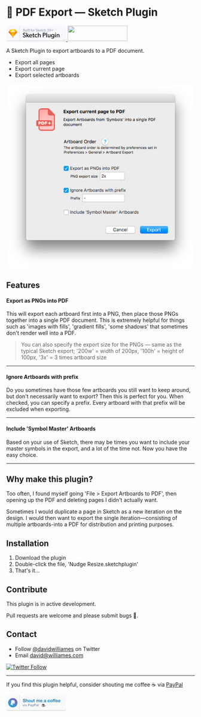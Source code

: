 # 📕 PDF Export — Sketch Plugin

<a href="https://www.sketchapp.com">
  <img width="160" height="41" src="images/sketch-badge.png" >
</a>
<a href="http://bit.ly/SketchRunnerWebsite">
  <img width="160" height="41" src="http://sketchrunner.com/img/badge_blue.png" >
</a>

A Sketch Plugin to export artboards to a PDF document.

* Export all pages
* Export current page
* Export selected artboards

![PDF Export Preferences](images/pdf-export.png)

## Features

#### Export as PNGs into PDF
This will export each artboard first into a PNG, then place those PNGs together into a single PDF document.
This is extremely helpful for things such as 'images with fills', 'gradient fills', 'some shadows' that sometimes don't render well into a PDF.
> You can also specify the export size for the PNGs — same as the typical Sketch export; '200w' = width of 200px, '100h' = height of 100px, '3x' = 3 times artboard size

---

#### Ignore Artboards with prefix
Do you sometimes have those few artboards you still want to keep around, but don't necessarily want to export? Then this is perfect for you.
When checked, you can specify a prefix. Every artboard with that prefix will be excluded when exporting.

---

#### Include 'Symbol Master' Artboards
Based on your use of Sketch, there may be times you want to include your master symbols in the export, and a lot of the time not. Now you have the easy choice.

---

## Why make this plugin?

Too often, I found myself going 'File > Export Artboards to PDF', then opening up the PDF and deleting pages I didn't actually want.

Sometimes I would duplicate a page in Sketch as a new iteration on the design. I would then want to export the single iteration—consisting of multiple artboards-into a PDF for distribution and printing purposes.


## Installation

1. Download the plugin
2. Double-click the file, 'Nudge Resize.sketchplugin'
3. That's it...


## Contribute

This plugin is in active development.

Pull requests are welcome and please submit bugs 🐛.

## Contact

* Follow [@davidwilliames](https://twitter.com/davidwilliames) on Twitter
* Email <david@williames.com>

[![Twitter Follow](https://img.shields.io/twitter/follow/davidwilliames.svg?style=social&label=Follow)]()

---

If you find this plugin helpful, consider shouting me coffee ☕️ via [PayPal](https://www.paypal.me/dtw/5)

<a href="https://www.paypal.me/dtw/5">
  <img width="160" height="41" src="images/paypal-badge.png" >
</a>
